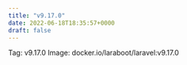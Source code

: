 ```yaml
---
title: "v9.17.0"
date: 2022-06-18T18:35:57+0000
draft: false
---
```


Tag: v9.17.0
Image: docker.io/laraboot/laravel:v9.17.0
